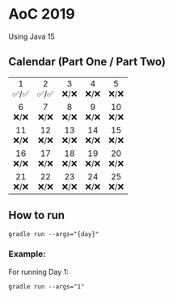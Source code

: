 # AoC 2019

Using Java 15

## Calendar (Part One / Part Two)

 |  |  |  |  |  |  
:-: | :-: | :-: | :-: | :-: |
1<br>✅/✅ | 2<br>✅/✅ | 3<br>❌/❌ | 4<br>❌/❌ | 5<br>❌/❌ 
6<br>❌/❌ | 7<br>❌/❌ | 8<br>❌/❌ | 9<br>❌/❌ | 10<br>❌/❌ 
11<br>❌/❌ | 12<br>❌/❌ | 13<br>❌/❌ | 14<br>❌/❌ | 15<br>❌/❌ 
16<br>❌/❌ | 17<br>❌/❌ | 18<br>❌/❌ | 19<br>❌/❌ | 20<br>❌/❌ 
21<br>❌/❌ | 22<br>❌/❌ | 23<br>❌/❌ | 24<br>❌/❌ | 25<br>❌/❌ 

## How to run
```
gradle run --args="{day}"
```

### Example:

For running Day 1:
```
gradle run --args="1"
```